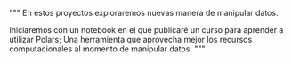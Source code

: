 """
En estos proyectos exploraremos nuevas manera de manipular datos. 

Iniciaremos con un notebook en el que publicaré un curso para aprender a utilizar Polars; Una herramienta que aprovecha mejor los recursos computacionales al momento de manipular datos.
"""